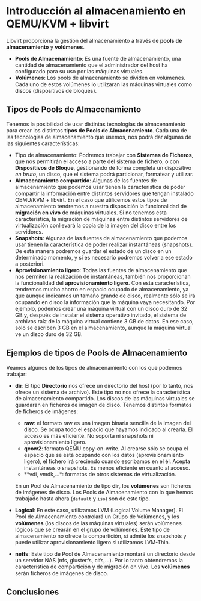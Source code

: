 # Introducción al almacenamiento en QEMU/KVM + libvirt

Libvirt proporciona la gestión del almacenamiento a través de **pools de almacenamiento** y **volúmenes**.

* **Pools de Almacenamiento**: Es una fuente de almacenamiento, una cantidad de almacenamiento que el administrador del host ha configurado para su uso por las máquinas virtuales.
* **Volúmenes**: Los pools de almacenamiento se dividen en volúmenes. Cada uno de estos volúmenes lo utilizaran las máquinas virtuales como discos (dispositivos de bloques).

## Tipos de Pools de Almacenamiento

Tenemos la posibilidad de usar distintas tecnologías de almacenamiento para crear los distintos **tipos de Pools de Almacenamiento**. Cada una de las tecnologías de almacenamiento que usemos, nos podrá dar algunas de las siguientes características:

* Tipo de almacenamiento: Podremos trabajar con **Sistemas de Ficheros**, que nos permitirán el acceso a parte del sistema de fichero, o con **Dispositivos de Bloque**, gestionando de forma completa un dispositivo *en bruto*, un disco, que el sistema podrá particionar, formatear y utilizar.
* **Almacenamiento compartido**: Algunas de las fuentes de almacenamiento que podemos usar tienen la característica de poder compartir la información entre distintos servidores que tengan instalado QEMU/KVM + libvirt. En el caso que utilicemos estos tipos de almacenamiento tendremos a nuestra disposición la funcionalidad de **migración en vivo** de máquinas virtuales. Si no tenemos esta característica, la migración de máquinas entre distintos servidores de virtualización conllevará la copia de la imagen del disco entre los servidores.
* **Snapshots**: Algunas de las fuentes de almacenamiento que podemos usar tienen la característica de poder realizar instantáneas (snapshots). De esta manera podremos guardar el estado de un disco en un determinado momento, y si es necesario podremos volver a ese estado a posteriori.
* **Aprovisionamiento ligero**: Todas las fuentes de almacenamiento que nos permiten la realización de instantáneas, también nos proporcionan la funcionalidad del **aprovisionamiento ligero**. Con esta característica, tendremos mucho ahorro en espacio ocupado de almacenamiento, ya que aunque indicamos un tamaño grande de disco, realmente sólo se irá ocupando en disco la información que la máquina vaya necesitando.
	Por ejemplo, podemos crear una máquina virtual con un disco duro de 32 GB y, después de instalar el sistema operativo invitado, el sistema de archivos raíz de la máquina virtual contiene 3 GB de datos. En ese caso, solo se escriben 3 GB en el almacenamiento, aunque la máquina virtual ve un disco duro de 32 GB.

## Ejemplos de tipos de Pools de Almacenamiento

Veamos algunos de los tipos de almacenamiento con los que podemos trabajar:

* **dir**: El tipo **Directorio** nos ofrece un directorio del host (por lo tanto, nos ofrece un sistema de archivo). Este tipo no nos ofrece la característica de almacenamiento compartido. Los discos de las máquinas virtuales se guardaran en ficheros de imagen de disco. Tenemos distintos formatos de ficheros de imágenes:
	* **raw**: el formato raw es una imagen binaria sencilla de la imagen del disco. Se ocupa todo el espacio que hayamos indicado al crearla. El acceso es más eficiente. No soporta ni snapshots ni aprovisionamiento ligero.
    * **qcow2**: formato QEMU copy-on-write. Al crearse sólo se ocupa el espacio que se está ocupando con los datos (aprovisionamiento ligero), el fichero irá creciendo cuando escribamos en el él. Acepta instantáneas o snapshots. Es menos eficiente en cuanto al acceso.
    * **vdi, vmdk,...*: formatos de otros sistemas de virtualización.

	En un Pool de Almacenamiento de tipo **dir**, los **volúmenes** son ficheros de imágenes de disco. Los Pools de Almacenamiento con lo que hemos trabajado hasta ahora (`default` y `iso`) son de este tipo.

* **Logical**: En este caso, utilizamos LVM (Logical Volume Manager). El Pool de Almacenamiento controlará un Grupo de Volúmenes, y los **volúmenes** (los discos de las máquinas virtuales) serán volúmenes lógicos que se crearán en el grupo de volúmenes. Este tipo de almacenamiento no ofrece la compartición, si admite los snapshots y puede utilizar aprovisionamiento ligero si utilizamos LVM-Thin.
* **netfs**: Este tipo de Pool de Almacenamiento montará un directorio desde un servidor NAS (nfs, glusterfs, cifs,...). Por lo tanto obtendremos la característica de compartición y de migración en vivo. Los **volúmenes** serán ficheros de imágenes de disco.

## Conclusiones

